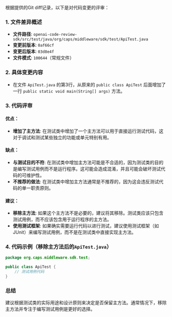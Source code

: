 根据提供的Git diff记录，以下是对代码变更的评审：

### 1. 文件差异概述
- **文件路径**: `openai-code-review-sdk/src/test/java/org/caps/middleware/sdk/test/ApiTest.java`
- **变更前版本**: `0af66cf`
- **变更后版本**: `03d8e4f`
- **文件模式**: `100644`（常规文件）

### 2. 具体变更内容
- 在文件 `ApiTest.java` 的第3行，从原来的 `public class ApiTest` 后面增加了一行 `public static void main(String[] args)` 方法。

### 3. 代码评审

#### 优点：
- **增加了主方法**: 在测试类中增加了一个主方法可以用于直接运行测试代码，这对于调试和测试某些独立的功能或单元特别有用。

#### 缺点：
- **与测试目的不符**: 在测试类中增加主方法可能是不合适的，因为测试类的目的是编写测试用例而不是运行程序。这可能会造成混淆，并且可能会破坏测试代码的可维护性。
- **不推荐的做法**: 在测试类中增加主方法通常是不推荐的，因为这会违反测试代码的单一职责原则。

#### 建议：
- **移除主方法**: 如果这个主方法不是必要的，建议将其移除。测试类应该只包含测试用例，而不应该包含用于运行程序的主方法。
- **使用测试框架**: 如果确实需要运行代码以进行测试，建议使用测试框架（如JUnit）来编写测试用例，而不是在测试类中直接实现主方法。

### 4. 代码示例（移除主方法后的`ApiTest.java`）
```java
package org.caps.middleware.sdk.test;

public class ApiTest {
    // 测试用例代码
}
```

### 总结
建议根据测试类的实际用途和设计原则来决定是否保留主方法。通常情况下，移除主方法并专注于编写测试用例是更好的选择。
